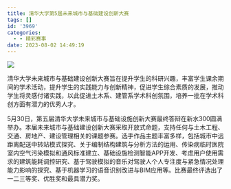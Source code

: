 ```yaml
---
title: 清华大学第5届未来城市与基础建设创新大赛
tags: []
id: '3969'
categories:
  - - 精彩赛事
date: 2023-08-02 14:49:19
---
```


![](../../wp-content_uploads/2023/08/第五届未创现场合影-1024x683.jpg)

清华大学未来城市与基础建设创新大赛旨在提升学生的科研兴趣，丰富学生课余期间的学术活动，提升学生的实践能力与创新精神，促进学生综合素质的发展，推动学生将灵感付诸实践，以此促进土木系、建管系学术科创氛围，培养一批在学术科创方面有潜力的优秀人才。

5月30日，第五届清华大学未来城市与基础设施创新大赛最终答辩在新水300圆满举办。本届未来城市与基础建设创新大赛采取开放式命题，支持任何与土木工程、交通、房地产、建设管理相关的课题参赛。选手作品主题丰富多样，包括城市中远距离配送中转站模式探究、关于编制结构建筑与分析方法的运用、传染病临时医院室内空气污染模拟和通风标准建立、基础设施检测智能APP开发、考虑用户使用需求的建筑能耗调控研究、基于驾驶模拟的音乐对驾驶人个人专注度与紧急情况处理能力影响的探究、基于机器学习的语音识别改进与BIM应用等。比赛最终评选出了一二三等奖、优胜奖和最具潜力奖。